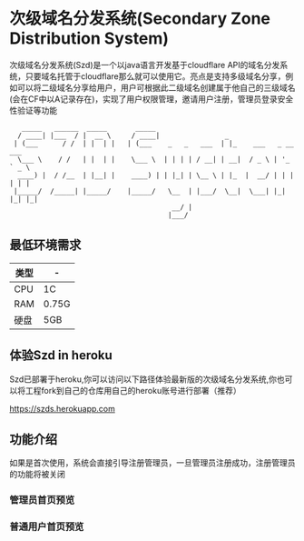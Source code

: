 # 次级域名分发系统(Secondary Zone Distribution System)  
次级域名分发系统(Szd)是一个以java语言开发基于cloudflare API的域名分发系统，只要域名托管于cloudflare那么就可以使用它。亮点是支持多级域名分享，例如可以将二级域名分享给用户，用户可根据此二级域名创建属于他自己的三级域名(会在CF中以A记录存在)，实现了用户权限管理，邀请用户注册，管理员登录安全性验证等功能
```
   _____   ______  _____       _____                                        
  / ____| |___  / |  __ \     / ____|                _                    
 | (___      / /  | |  | |   | (___    _   _   ___  | |_    ___   _ __ ___  
  \___ \    / /   | |  | |    \___ \  | | | | / __| | __|  / _ \ | '_ ` _ \ 
  ____) |  / /__  | |__| |    ____) | | |_| | \__ \ | |_  |  __/ | | | | | |
 |_____/  /_____| |_____/    |_____/   \__  | |___/  \__|  \___| |_| |_| |_|
                                        __/ |                               
                                       |___/       
```

## 最低环境需求
| 类型 | - |
| ---- | ----|
| CPU | 1C |
| RAM | 0.75G |
| 硬盘 | 5GB |
  
## 体验Szd in heroku  
Szd已部署于heroku,你可以访问以下路径体验最新版的次级域名分发系统,你也可以将工程fork到自己的仓库用自己的heroku账号进行部署（推荐）  

https://szds.herokuapp.com  
  
## 功能介绍  
如果是首次使用，系统会直接引导注册管理员，一旦管理员注册成功，注册管理员的功能将被关闭  
### 管理员首页预览  
### 普通用户首页预览  
